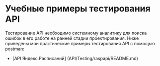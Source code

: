 # Учебные примеры тестирования API

Тестирование API необходимо системному аналитику для поиска ошибок в его работе на ранней стадии проектирования. Ниже приведены мои практические примеры тестирования API с помощью postman:

* [API Яндекс.Расписаний] (API/Testing/raspapi/README.md)
